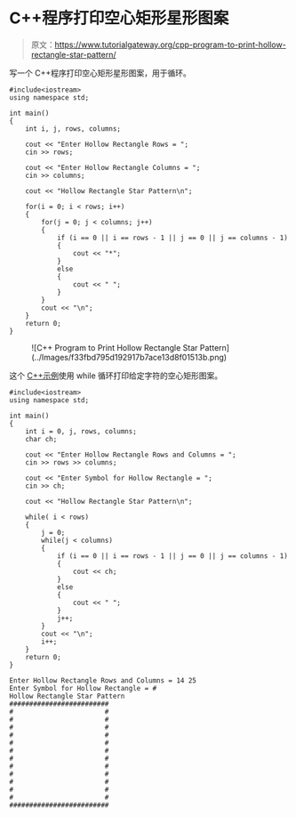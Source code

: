# C++程序打印空心矩形星形图案

> 原文：<https://www.tutorialgateway.org/cpp-program-to-print-hollow-rectangle-star-pattern/>

写一个 C++程序打印空心矩形星形图案，用于循环。

```
#include<iostream>
using namespace std;

int main()
{
	int i, j, rows, columns;

    cout << "Enter Hollow Rectangle Rows = ";
    cin >> rows;

    cout << "Enter Hollow Rectangle Columns = ";
    cin >> columns;

    cout << "Hollow Rectangle Star Pattern\n"; 

    for(i = 0; i < rows; i++)
    {
    	for(j = 0; j < columns; j++)
		{
            if (i == 0 || i == rows - 1 || j == 0 || j == columns - 1) 
            {
                cout << "*";
            }
           	else 
            {
                cout << " ";
            } 
        }
        cout << "\n";
    }		
 	return 0;
}
```

<figure class="wp-block-image size-large">![C++ Program to Print Hollow Rectangle Star Pattern](../Images/f33fbd795d192917b7ace13d8f01513b.png)</figure>

这个 [C++示例](https://www.tutorialgateway.org/cpp-programs/)使用 while 循环打印给定字符的空心矩形图案。

```
#include<iostream>
using namespace std;

int main()
{
	int i = 0, j, rows, columns;
    char ch;

    cout << "Enter Hollow Rectangle Rows and Columns = ";
    cin >> rows >> columns;

    cout << "Enter Symbol for Hollow Rectangle = ";
    cin >> ch;

    cout << "Hollow Rectangle Star Pattern\n"; 

    while( i < rows)
    {
        j = 0; 
    	while(j < columns)
		{
            if (i == 0 || i == rows - 1 || j == 0 || j == columns - 1) 
            {
                cout << ch;
            }
           	else 
            {
                cout << " ";
            } 
            j++;
        }
        cout << "\n";
        i++;
    }		
 	return 0;
}
```

```
Enter Hollow Rectangle Rows and Columns = 14 25
Enter Symbol for Hollow Rectangle = #
Hollow Rectangle Star Pattern
#########################
#                       #
#                       #
#                       #
#                       #
#                       #
#                       #
#                       #
#                       #
#                       #
#                       #
#                       #
#                       #
#########################
```